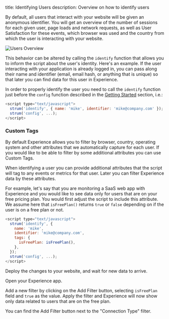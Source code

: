 title: Identifying Users
description: Overview on how to identify users

By default, all users that interact with your website will be given an anonymous identifier. You will get an overview of the number of sessions for each given user, page loads and network requests, as well as User Satisfaction for these events, which browser was used and the country from which the user is interacting with your website. 

<img
  class="content-modal-image"
  alt="Users Overview"
  src="../../images/experience/users.png"
  title="Users Overview"
/>

This behavior can be altered by calling the `identify` function that allows you to inform the script about the user's identity. Here's an example. If the user interacting with your application is already logged in, you can pass along their name and identifier (email, email hash, or anything that is unique) so that later you can find data for this user in Experience.

In order to properly identify the user you need to call the `identify` function just before the `config` function described in the [Getting Started](getting-started.md) section, i.e.:

```javascript
<script type="text/javascript">
  strum('identify', { name: 'mike', identifier: 'mike@company.com' });
  strum('config', ...);
</script>
```

### Custom Tags

By default Experience allows you to filter by browser, country, operating system and other attributes that we automatically capture for each user. If you would like to be able to filter by some additional attributes you can use Custom Tags.

When identifying a user you can provide additional attributes that the script will tag to any events or metrics for that user. Later you can filter Experience data by these attributes.

For example, let's say that you are monitoring a SaaS web app with Experience and you would like to see data only for users that are on your free pricing plan. You would first adjust the script to include this attribute. We assume here that `isFreePlan()` returns `true` or `false` depending on if the user is on a free plan or not.

```javascript
<script type="text/javascript">
  strum('identify', {
    name: 'mike',
    identifier: 'mike@company.com',
    tags: {
      isFreePlan: isFreePlan(),
    },
  });
  strum('config', ...);
</script>
```

Deploy the changes to your website, and wait for new data to arrive.

Open your Experience app.

Add a new filter by clicking on the Add Filter button, selecting `isFreePlan` field and `true` as the value. Apply the filter and Experience will now show only data related to users that are on the free plan.

You can find the Add Filter button next to the "Connection Type" filter.
